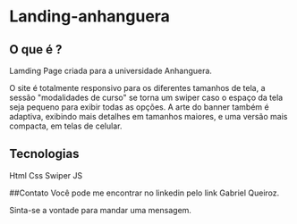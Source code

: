 # Landing-anhanguera

## O que é ?
Lamding Page criada para a universidade Anhanguera.

O site é totalmente responsivo para os diferentes tamanhos de tela, a sessão "modalidades de curso" se torna um swiper caso o espaço da tela seja pequeno para exibir todas as opções. A arte do banner também é adaptiva, exibindo mais detalhes em tamanhos maiores, e uma versão mais compacta, em telas de celular.

## Tecnologias
Html
Css
Swiper JS

##Contato
Você pode me encontrar no linkedin pelo link Gabriel Queiroz.

Sinta-se a vontade para mandar uma mensagem.
